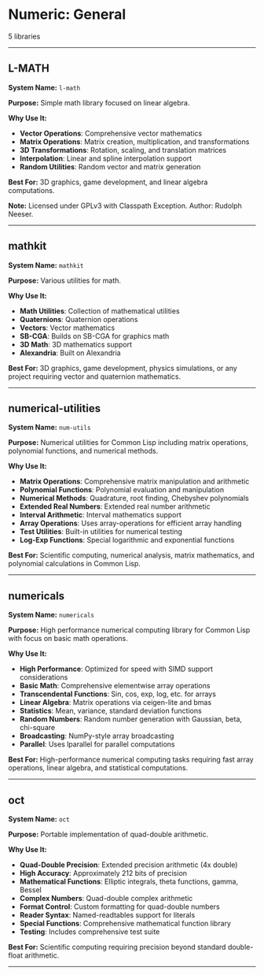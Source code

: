 # Numeric: General

5 libraries

---

## L-MATH

**System Name:** `l-math`

**Purpose:** Simple math library focused on linear algebra.

**Why Use It:**
- **Vector Operations**: Comprehensive vector mathematics
- **Matrix Operations**: Matrix creation, multiplication, and transformations
- **3D Transformations**: Rotation, scaling, and translation matrices
- **Interpolation**: Linear and spline interpolation support
- **Random Utilities**: Random vector and matrix generation

**Best For:** 3D graphics, game development, and linear algebra computations.

**Note:** Licensed under GPLv3 with Classpath Exception. Author: Rudolph Neeser.

---


## mathkit

**System Name:** `mathkit`

**Purpose:** Various utilities for math.

**Why Use It:**
- **Math Utilities**: Collection of mathematical utilities
- **Quaternions**: Quaternion operations
- **Vectors**: Vector mathematics
- **SB-CGA**: Builds on SB-CGA for graphics math
- **3D Math**: 3D mathematics support
- **Alexandria**: Built on Alexandria

**Best For:** 3D graphics, game development, physics simulations, or any project requiring vector and quaternion mathematics.

---


## numerical-utilities

**System Name:** `num-utils`

**Purpose:** Numerical utilities for Common Lisp including matrix operations, polynomial functions, and numerical methods.

**Why Use It:**
- **Matrix Operations**: Comprehensive matrix manipulation and arithmetic
- **Polynomial Functions**: Polynomial evaluation and manipulation
- **Numerical Methods**: Quadrature, root finding, Chebyshev polynomials
- **Extended Real Numbers**: Extended real number arithmetic
- **Interval Arithmetic**: Interval mathematics support
- **Array Operations**: Uses array-operations for efficient array handling
- **Test Utilities**: Built-in utilities for numerical testing
- **Log-Exp Functions**: Special logarithmic and exponential functions

**Best For:** Scientific computing, numerical analysis, matrix mathematics, and polynomial calculations in Common Lisp.

---


## numericals

**System Name:** `numericals`

**Purpose:** High performance numerical computing library for Common Lisp with focus on basic math operations.

**Why Use It:**
- **High Performance**: Optimized for speed with SIMD support considerations
- **Basic Math**: Comprehensive elementwise array operations
- **Transcendental Functions**: Sin, cos, exp, log, etc. for arrays
- **Linear Algebra**: Matrix operations via ceigen-lite and bmas
- **Statistics**: Mean, variance, standard deviation functions
- **Random Numbers**: Random number generation with Gaussian, beta, chi-square
- **Broadcasting**: NumPy-style array broadcasting
- **Parallel**: Uses lparallel for parallel computations

**Best For:** High-performance numerical computing tasks requiring fast array operations, linear algebra, and statistical computations.

---


## oct

**System Name:** `oct`

**Purpose:** Portable implementation of quad-double arithmetic.

**Why Use It:**
- **Quad-Double Precision**: Extended precision arithmetic (4x double)
- **High Accuracy**: Approximately 212 bits of precision
- **Mathematical Functions**: Elliptic integrals, theta functions, gamma, Bessel
- **Complex Numbers**: Quad-double complex arithmetic
- **Format Control**: Custom formatting for quad-double numbers
- **Reader Syntax**: Named-readtables support for literals
- **Special Functions**: Comprehensive mathematical function library
- **Testing**: Includes comprehensive test suite

**Best For:** Scientific computing requiring precision beyond standard double-float arithmetic.

---


